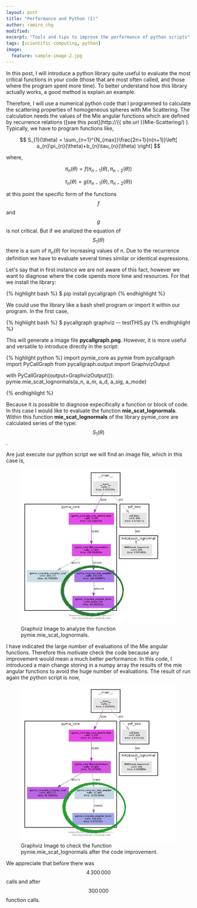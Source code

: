 ```yaml
---
layout: post
title: "Performance and Python (I)"
author: ramiro_chg
modified:
excerpt: "Tools and tips to improve the performance of python scripts"
tags: [scientific-computing, python]
image:
  feature: sample-image-2.jpg
---
```



In this post, I will introduce a python library quite useful to evaluate the most critical functions in your code (those that are most often called, and those where the program spent more time). To better understand how this library actually works, a good method is explain an example.


Therefore, I will use a numerical python code that I programmed to calculate the scattering properties of homogeneous spheres with Mie Scattering. The calculation needs the values of the Mie angular functions which are defined by recurrence relations ([see this post](http://{{ site.url }}Mie-Scattering/) ). Typically, we have to program functions like,

$$
S_{1}(\theta) = \sum_{n=1}^{N_{max}}\frac{2n+1}{n(n+1)}\left[ a_{n}\pi_{n}(\theta)+b_{n}\tau_{n}(\theta) \right]
$$

where,

$$
\pi_{n}(\theta)=f(\pi_{n-1}(\theta),\pi_{n-2}(\theta))
$$

$$
\tau_{n}(\theta)=g(\pi_{n-1}(\theta),\pi_{n-2}(\theta))
$$


at this point the specific form of the functions $$f$$ and $$g$$ is not critical. But if we analized the equation of $$S_{1}(\theta)$$ there is a sum of $\pi_{n}(\theta)$ for increasing values of n. Due to the recurrence definition we have to evaluate several times similar or identical expressions.


Let's say that in first instance we are not aware of this fact, however we want to diagnose where the code spends more time and resources. For that we install the library:

{% highlight bash %}
$ pip install pycallgraph
{% endhighlight %}

We could use the library like a bash shell program or import it within our program. In the first case,

{% highlight bash %}
$ pycallgraph graphviz -- testTHIS.py
{% endhighlight %}

This will generate a image file **pycallgraph.png**. However, it is more useful and versatile to introduce directly in the script:

{% highlight python %}
import pymie_core as pymie
from pycallgraph import PyCallGraph
from pycallgraph.output import GraphvizOutput

with PyCallGraph(output=GraphvizOutput()):
    pymie.mie_scat_lognormals(a_n, a_m, a_d, a_sig, a_mode)

{% endhighlight %}

Because it is possible to diagnose expecifically a function or block of code. In this case I would like to evaluate the function **mie_scat_lognormals**. Within this function **mie_scat_lognormals** of the library pymie_core are calculated series of the type: $$S_{1}(\theta)$$. 

Are just execute our python script we will find an image file, which in this case is,

<figure>
<img src="/images/pycallgraph_before_2.png">
	<figcaption><a title="Graphviz Image">Graphviz Image to analyze the function pymie.mie_scat_lognormals.</a></figcaption>
</figure>

I have indicated the large number of evaluations of the Mie angular functions. Therefore this motivate check the code because any improvement would mean a much better performance. In this code, I introduced a main change storing in a numpy array the results of the mie angular functions to avoid the huge number of evaluations. The result of run again the python script is now,


<figure>
<img src="/images/pycallgraph_2.png">
	<figcaption><a title="Graphviz Image">Graphviz Image to check the function pymie.mie_scat_lognormals after the code improvement.</a></figcaption>
</figure>

We appreciate that before there was $$4\,300\,000$$  calls and after $$300\,000$$ function calls. 

